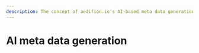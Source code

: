 ```yaml
---
description: The concept of aedifion.io's AI-based meta data generation
---
```


# AI meta data generation

